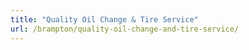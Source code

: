 ```yaml
---
title: "Quality Oil Change & Tire Service"
url: /brampton/quality-oil-change-and-tire-service/
---
```

